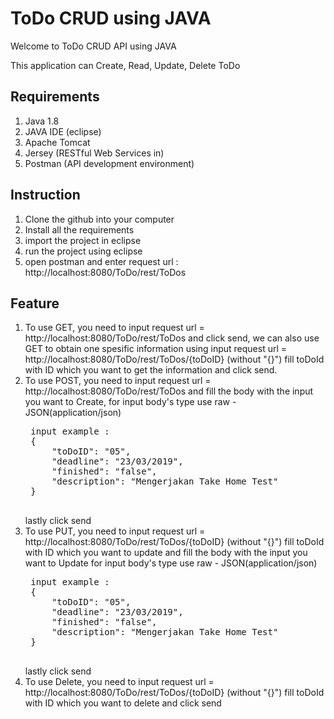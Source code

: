 # ToDo CRUD using JAVA

<p>Welcome to ToDo CRUD API using JAVA</p>
<p>This application can Create, Read, Update, Delete ToDo</p>

## Requirements

1. Java 1.8
2. JAVA IDE (eclipse)
3. Apache Tomcat
4. Jersey (RESTful Web Services in)
5. Postman (API development environment)


## Instruction

1. Clone the github into your computer
2. Install all the requirements
3. import the project in eclipse
4. run the project using eclipse
5. open postman and enter request url : http://localhost:8080/ToDo/rest/ToDos


## Feature
1. To use GET, you need to input request url = http://localhost:8080/ToDo/rest/ToDos and click send, we can also use GET to obtain one      spesific information using input request url =  http://localhost:8080/ToDo/rest/ToDos/{toDoID} (without "{}") fill toDoId with ID        which you want to get the information and click send.
2. To use POST, you need to input request url = http://localhost:8080/ToDo/rest/ToDos and fill the body with the input you want to Create,
   for input body's type use raw - JSON(application/json)
   <pre>
	input example :
	{
		"toDoID": "05",
		"deadline": "23/03/2019",
		"finished": "false",
		"description": "Mengerjakan Take Home Test"
	}
	</pre>
	lastly click send
3. To use PUT, you need to input request url = http://localhost:8080/ToDo/rest/ToDos/{toDoID} (without "{}") fill toDoId with ID which      you want to update and fill the body with the input you want to Update
   for input body's type use raw - JSON(application/json)
   <pre>
	input example :
	{
		"toDoID": "05",
		"deadline": "23/03/2019",
		"finished": "false",
		"description": "Mengerjakan Take Home Test"
	}
	</pre>
	lastly click send
4. To use Delete, you need to input request url = http://localhost:8080/ToDo/rest/ToDos/{toDoID} (without "{}") fill toDoId with ID        which you want to delete and click send



